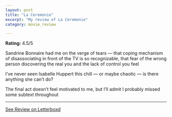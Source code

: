 ```yaml
---
layout: post
title: "La Ceremonie"
excerpt: "My review of La Ceremonie"
category: movie_review

---
```


**Rating:** 4.5/5

Sandrine Bonnaire had me on the verge of tears — that coping mechanism of disassociating in front of the TV is so recognizable, that fear of the wrong person discovering the real you and the lack of control you feel

I’ve never seen Isabelle Huppert this chill — or maybe chaotic — is there anything she can’t do?

The final act doesn’t feel motivated to me, but I’ll admit I probably missed some subtext throughout

<hr>

[See Review on Letterboxd](https://boxd.it/3UZ79f)
